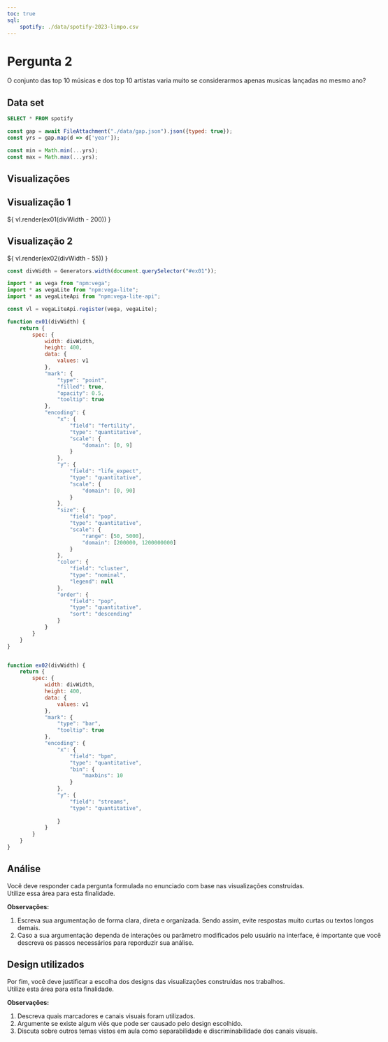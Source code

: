 ```yaml
---
toc: true
sql:
    spotify: ./data/spotify-2023-limpo.csv
---
```


<style>
    body, div, p, li, ol { max-width: none; }
</style>

# Pergunta 2
O conjunto das top 10 músicas e dos top 10 artistas varia muito se considerarmos apenas musicas lançadas no mesmo ano?

## Data set

```sql id = v1 display
SELECT * FROM spotify
```

```js
const gap = await FileAttachment("./data/gap.json").json({typed: true});
const yrs = gap.map(d => d['year']);

const min = Math.min(...yrs);
const max = Math.max(...yrs);
```
## Visualizações

<div class="grid grid-cols-2">
    <div id="ex01" class="card grid-colspan-2" >
        <h2 class="title">Visualização 1</h2>
        <div style="width: 100%; margin-top: 15px;">
            ${ vl.render(ex01(divWidth - 200)) }
        </div>
    </div>
    <div id="ex02" class="card grid-colspan-2">
        <h2>Visualização 2</h2>
        <div style="width: 100%; margin-top: 15px;">
            ${ vl.render(ex02(divWidth - 55)) }
        </div>
    </div>
</div>

<!--Tamanho dos cards. Caso vcs usem cards de multiplos tamanhos, 
    será necessário criar um generator para cada classe de card.
-->
```js
const divWidth = Generators.width(document.querySelector("#ex01"));

```

```js
import * as vega from "npm:vega";
import * as vegaLite from "npm:vega-lite";
import * as vegaLiteApi from "npm:vega-lite-api";

const vl = vegaLiteApi.register(vega, vegaLite);

function ex01(divWidth) {
    return {
        spec: {
            width: divWidth,
            height: 400,
            data: {
                values: v1
            },
            "mark": {
                "type": "point",
                "filled": true,
                "opacity": 0.5,
                "tooltip": true
            },
            "encoding": {
                "x": {
                    "field": "fertility",
                    "type": "quantitative",
                    "scale": {
                        "domain": [0, 9]
                    }
                },
                "y": {
                    "field": "life_expect",
                    "type": "quantitative",
                    "scale": {
                        "domain": [0, 90]
                    }
                },
                "size": {
                    "field": "pop",
                    "type": "quantitative",
                    "scale": {
                        "range": [50, 5000],
                        "domain": [200000, 1200000000]
                    }
                },
                "color": {
                    "field": "cluster",
                    "type": "nominal",
                    "legend": null
                },
                "order": {
                    "field": "pop",
                    "type": "quantitative",
                    "sort": "descending"
                }
            }
        }
    }
}


function ex02(divWidth) {
    return {
        spec: {
            width: divWidth,
            height: 400,
            data: {
                values: v1
            },
            "mark": {
                "type": "bar",
                "tooltip": true
            },
            "encoding": {
                "x": {
                    "field": "bpm",
                    "type": "quantitative",
                    "bin": {
                        "maxbins": 10
                    }
                },
                "y": {
                    "field": "streams",
                    "type": "quantitative",
                    
                }
            }
        }
    }
}
```


## Análise
Você deve responder cada pergunta formulada no enunciado com base nas visualizações construídas.  
Utilize essa área para esta finalidade.

**Observações:**
1. Escreva sua argumentação de forma clara, direta e organizada. Sendo assim, evite respostas muito curtas ou textos longos demais.
2. Caso a sua argumentação dependa de interações ou parâmetro modificados pelo usuário na interface, é importante que você descreva os passos necessários para reporduzir sua análise.

## Design utilizados
Por fim, você deve justificar a escolha dos designs das visualizações construídas nos trabalhos.  
Utilize esta área para esta finalidade.

**Observações:**
1. Descreva quais marcadores e canais visuais foram utilizados.
2. Argumente se existe algum viés que pode ser causado pelo design escolhido.
3. Discuta sobre outros temas vistos em aula como separabilidade e discriminabilidade dos canais visuais.